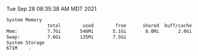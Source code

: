 Tue Sep 28 08:35:38 AM MDT 2021
```bash
System Memory
               total        used        free      shared  buff/cache   available
Mem:           7.7Gi       546Mi       5.1Gi       8.0Mi       2.0Gi       6.8Gi
Swap:          7.6Gi       135Mi       7.5Gi
System Storage
671M	.
```
```bash
